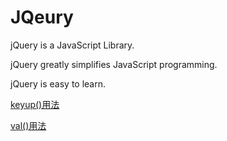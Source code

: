# JQeury

jQuery is a JavaScript Library.

jQuery greatly simplifies JavaScript programming.

jQuery is easy to learn.





[keyup\(\)用法](https://api.jquery.com/keyup/)

[val\(\)用法](http://api.jquery.com/val/)



